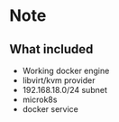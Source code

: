 # Note 
## What included
- Working docker engine
- libvirt/kvm provider
- 192.168.18.0/24 subnet
- microk8s
- docker service

